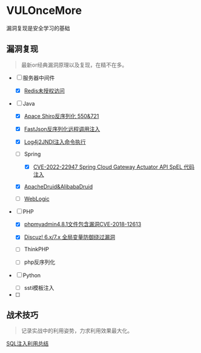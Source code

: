 # VULOnceMore
漏洞复现是安全学习的基础

## 漏洞复现

> 最新or经典漏洞原理以及复现，在精不在多。

- [ ] 服务器中间件

  - [x] [Redis未授权访问](https://github.com/luckyfuture0177/VULOnceMore/blob/main/%E4%B8%AD%E9%97%B4%E4%BB%B6/Redis%E6%9C%AA%E6%8E%88%E6%9D%83%E4%B8%BB%E4%BB%8E%E5%A4%8D%E5%88%B6RCE.md)

- [ ] Java
  - [x] [Apace Shiro反序列化 550&721](https://github.com/luckyfuture0177/VULOnceMore/blob/main/Java%E6%A1%86%E6%9E%B6/CVE-2016-4437shiro-550%E5%8F%8D%E5%BA%8F%E5%88%97%E5%8C%96%E5%91%BD%E4%BB%A4%E6%89%A7%E8%A1%8C.md)
  
  - [x] [FastJson反序列化远程调用注入](https://github.com/luckyfuture0177/VULOnceMore/blob/main/Java%E6%A1%86%E6%9E%B6/CVE-2017-18349Fastjson%E5%8F%8D%E5%BA%8F%E5%88%97%E5%8C%96.md)
  
  - [x] [Log4j2JNDI注入命令执行](https://github.com/luckyfuture0177/VULOnceMore/blob/main/Java%E6%A1%86%E6%9E%B6/CVE-2021-44228-Log4jJNDI%E6%B3%A8%E5%85%A5%E5%91%BD%E4%BB%A4%E6%89%A7%E8%A1%8C.md)
  
  - [ ] Spring
    - [x] [CVE-2022-22947 Spring Cloud Gateway Actuator API SpEL 代码注入](https://github.com/luckyfuture0177/VULOnceMore/blob/main/Java%E6%A1%86%E6%9E%B6/CVE-2022-22947SpringCloudGatewaySpEL%E4%BB%A3%E7%A0%81%E6%B3%A8%E5%85%A5.md)
    
  - [x]  [ApacheDruid&AlibabaDruid](https://github.com/luckyfuture0177/VULOnceMore/blob/main/Java%E6%A1%86%E6%9E%B6/ApacheDruid%26AlibabaDruid.md)
  
  - [ ] [WebLogic](https://github.com/luckyfuture0177/VULOnceMore/blob/main/Java%E6%A1%86%E6%9E%B6/Weblogic%E6%BC%8F%E6%B4%9E%E5%A4%8D%E7%8E%B0.md)
  
- [ ] PHP
  - [x] [phpmyadmin4.8.1文件包含漏洞CVE-2018-12613](https://github.com/luckyfuture0177/VULOnceMore/blob/main/PHP%E6%A1%86%E6%9E%B6/phpmyadmin4.8%E6%96%87%E4%BB%B6%E5%8C%85%E5%90%AB.md)

  - [x] [Discuz! 6.x/7.x 全局变量防御绕过漏洞](https://github.com/luckyfuture0177/VULOnceMore/blob/main/PHP%E6%A1%86%E6%9E%B6/Discuz!6.x7.x%E5%85%A8%E5%B1%80%E5%8F%98%E9%87%8F%E9%98%B2%E5%BE%A1%E7%BB%95%E8%BF%87%E6%BC%8F%E6%B4%9E.md)

  - [ ] ThinkPHP

  - [ ] php反序列化
  
- [ ] Python
  - [ ] ssti模板注入

- [ ] 

## 战术技巧

> 记录实战中的利用姿势，力求利用效果最大化。

[SQL注入利用总结](https://github.com/luckyfuture0177/VULOnceMore/blob/main/%E6%88%98%E6%9C%AF%E6%8A%80%E5%B7%A7/SQL%E6%B3%A8%E5%85%A5%E5%88%A9%E7%94%A8%E6%80%BB%E7%BB%93.md)



